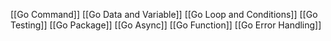[[Go Command]]
[[Go Data and Variable]]
[[Go Loop and Conditions]]
[[Go Testing]]
[[Go Package]]
[[Go Async]]
[[Go Function]]
[[Go Error Handling]]